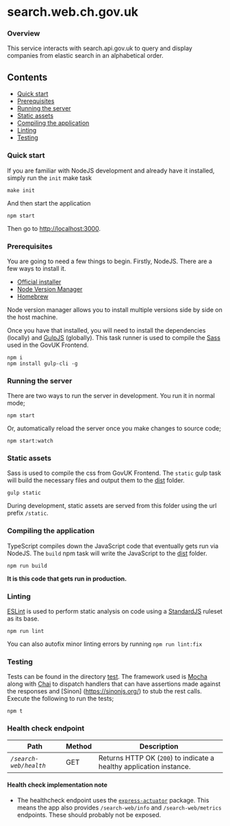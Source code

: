 # search.web.ch.gov.uk

### Overview
This service interacts with search.api.gov.uk to query and display companies from elastic search in an alphabetical order.

## Contents

- [Quick start](#quick-start)
- [Prerequisites](#prerequisites)
- [Running the server](#running-the-server)
- [Static assets](#static-assets)
- [Compiling the application](#compiling-the-application)
- [Linting](#linting)
- [Testing](#testing)

### Quick start

If you are familiar with NodeJS development and already have it installed, simply run the `init` make task

    make init
    
And then start the application
    
    npm start
    
Then go to [http://localhost:3000](http://localhost:3000).

### Prerequisites

You are going to need a few things to begin. Firstly, NodeJS. There are a few ways to install it.

- [Official installer](https://nodejs.org/en/)
- [Node Version Manager](https://github.com/nvm-sh/nvm)
- [Homebrew](https://formulae.brew.sh/formula/node)

Node version manager allows you to install multiple versions side by side on the host machine.

Once you have that installed, you will need to install the dependencies (locally) and [GulpJS](https://gulpjs.com) (globally). This task runner is used to compile the [Sass](https://sass-lang.com) used in the GovUK Frontend.

    npm i
    npm install gulp-cli -g
    
### Running the server

There are two ways to run the server in development. You run it in normal mode;

    npm start
    
Or, automatically reload the server once you make changes to source code;

    npm start:watch

### Static assets

Sass is used to compile the css from GovUK Frontend. The `static` gulp task will build the necessary files and output them to the [dist](./dist) folder.

    gulp static
    
During development, static assets are served from this folder using the url prefix `/static`.

### Compiling the application

TypeScript compiles down the JavaScript code that eventually gets run via NodeJS. The `build` npm task will write the JavaScript to the [dist](./dist) folder.

    npm run build
    
**It is this code that gets run in production.**

### Linting

[ESLint](https://eslint.org/) is used to perform static analysis on code using a [StandardJS](https://standardjs.com/) ruleset as its base.

    npm run lint

You can also autofix minor linting errors by running `npm run lint:fix`

### Testing

Tests can be found in the directory [test](./test). The framework used is [Mocha](https://mochajs.org/) along with [Chai](https://www.chaijs.com/) to dispatch handlers that can have assertions made against the responses and [Sinon] (https://sinonjs.org/) to stub the rest calls. Execute the following to run the tests;

    npm t

### Health check endpoint

| Path                                | Method | Description                                                         |
|-------------------------------------|--------|---------------------------------------------------------------------|
| *`/search-web/health`* | GET    | Returns HTTP OK (`200`) to indicate a healthy application instance. |

#### Health check implementation note

* The healthcheck endpoint uses the [`express-actuator`](https://www.npmjs.com/package/express-actuator?activeTab=readme)
package. This means the app also provides `/search-web/info` and `/search-web/metrics`
endpoints. These should probably not be exposed.
